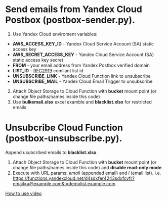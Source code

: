 # Send emails from Yandex Cloud Postbox (postbox-sender.py). 
1. Use Yandex Cloud enviroment variables:
- **AWS_ACCESS_KEY_ID** - Yandex Cloud Service Account (SA) static access key
- **AWS_SECRET_ACCESS_KEY** - Yandex Cloud Service Account (SA) static access key secret
- **FROM** - your email address from Yandex Postbox verified domain
- **LIST_ID** - [RFC2919](https://datatracker.ietf.org/doc/html/rfc2919) comliant list id 
- **UNSUBSCRIBE_LINK** - Yandex Cloud Function link to unsubscribe
- **UNSUBSCRIBE_MAIL** - Yandex Cloud Email Trigger to unsubscribe
2. Attach Object Storage to Cloud Function with **bucket** mount point (or change file paths/names inside this code)
3. Use **bulkemail.xlsx** excel examble and **blacklist.xlsx** for restricted emails

# Unsubcribe Cloud Function (postbox-unsubscribe.py).
Append usubcribed emails to **blacklist.xlsx**. 
1. Attach Object Storage to Cloud Function with **bucket** mount point (or change file paths/names inside this code) and **disable read-only mode**.
2. Execute with URL params: _email_ (appended email) and _l_ (email list). I.e. https://functions.yandexcloud.net/d4sdxfer4243sdxfcvfr?email=a@example.com&l=demolist.example.com

[How to use video](https://yandex.cloud/ru/events/878)
